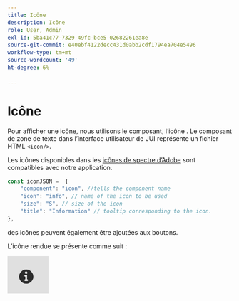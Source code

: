 ```yaml
---
title: Icône
description: Icône
role: User, Admin
exl-id: 5ba41c77-7329-49fc-bce5-02682261ea8e
source-git-commit: e40ebf4122decc431d0abb2cdf1794ea704e5496
workflow-type: tm+mt
source-wordcount: '49'
ht-degree: 6%

---
```


# Icône

Pour afficher une icône, nous utilisons le composant, l’icône .
Le composant de zone de texte dans l’interface utilisateur de JUI représente un fichier HTML `<icon/>`.

Les icônes disponibles dans les [icônes de spectre d’Adobe](https://spectrum.adobe.com/page/icons/) sont compatibles avec notre application.

```js title="icon.js"
const iconJSON =  {
    "component": "icon", //tells the component name
    "icon": "info", // name of the icon to be used
    "size": "S", // size of the icon
    "title": "Information" // tooltip corresponding to the icon.
},
```

des icônes peuvent également être ajoutées aux boutons.

L’icône rendue se présente comme suit :

![icon](./imgs/info_icon.png "Icône")
